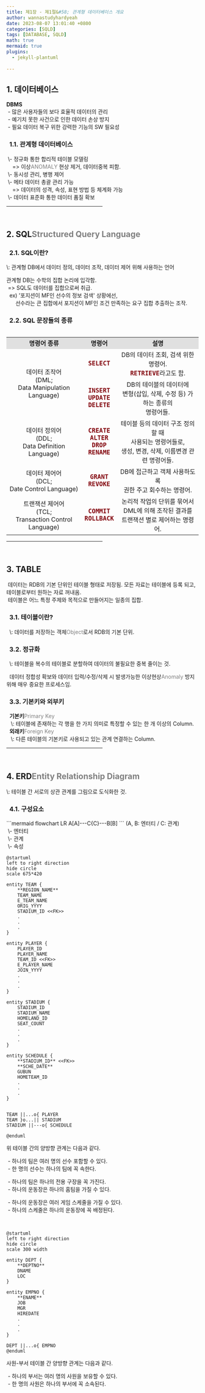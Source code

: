```yaml
---
title: 제1장 - 제1절&#58; 관계형 데이터베이스 개요
author: wannastudyhardyeah
date: 2023-08-07 13:01:40 +0800
categories: [SQLD]
tags: [DATABASE, SQLD]
math: true
mermaid: true
plugins:
  - jekyll-plantuml
  
---
```

<h2 id="database">1. 데이터베이스</h2>

<b>DBMS</b><br>
&nbsp;\- 많은 사용자들의 보다 효율적 데이터의 관리<br>
&nbsp;\- 예기치 못한 사건으로 인한 데이터 손상 방지<br>
&nbsp;\- 필요 데이터 복구 위한 강력한 기능의 SW 필요성<br>

<h3 id="rdb" data-heading-label="1.1. 관계형 데이터베이스">&nbsp;&nbsp;1.1. 관계형 데이터베이스</h3>
&nbsp;\- 정규화 통한 합리적 테이블 모델링<br>
&nbsp;&nbsp;&nbsp;&nbsp;=> 이상<span style="color: #808080;">ANOMALY</span> 현상 제거, 데이터중복 피함.<br>
&nbsp;\- 동시성 관리, 병행 제어<br>
&nbsp;\- 메타 데이터 총괄 관리 가능<br>
&nbsp;&nbsp;&nbsp;&nbsp;=> 데이터의 성격, 속성, 표현 방법 등 체계화 가능<br>
&nbsp;\- 데이터 표준화 통한 데이터 품질 확보<br>
<hr width="50%">
<br>
<h2 id="sql" data-heading-label="2. SQL">2. SQL<span style="color: #808080;">Structured Query Language</span></h2>
<h3 id="sql-h3" data-heading-label="2.1. SQL이란?">&nbsp;&nbsp;2.1. SQL이란?</h3>
\: 관계형 DB에서 데이터 정의, 데이터 조작, 데이터 제어 위해 사용하는 언어<br>

관계형 DB는 수학의 집합 논리에 입각함.<br>
&nbsp;=> SQL도 데이터를 집합으로써 취급.<br>
&nbsp;&nbsp;ex) '포지션이 MF인 선수의 정보 검색' 상황에선,<br>
&nbsp;&nbsp;&nbsp;&nbsp;&nbsp;&nbsp;선수라는 큰 집합에서 포지션이 MF인 조건 만족하는 요구 집합 추출하는 조작.<br>

<h3 id="sql-stmt-types" data-heading-label="2.2. SQL 문장들의 종류">&nbsp;&nbsp;2.2. SQL 문장들의 종류</h3>
<table style="text-align: center;" align="left">
    <tr style="font-weight:bold; background: #e0e0e0;">
        <td>명령어 종류</td>
        <td>명령어</td>
        <td>설명</td>
    </tr>
    <tr>
        <td rowspan="2">데이터 조작어<br>(DML;<br>Data Manipulation Language)</td>
        <td><code class="language-sql highlighter-rouge" style="color: #83060e; font-size: 1.0rem;"><b>SELECT</b></code></td>
        <td>DB의 데이터 조회, 검색 위한 명령어.<br><code class="language-sql highlighter-rouge" style="color: #83060e; font-size: 1.0rem;"><b>RETRIEVE</b></code>라고도 함.</td>
    </tr>
    <tr>
        <td><code class="language-sql highlighter-rouge" style="color: #83060e; font-size: 1.0rem;"><b>INSERT</b></code><br><code class="language-sql highlighter-rouge" style="color: #83060e; font-size: 1.0rem;"><b>UPDATE</b></code><br><code class="language-sql highlighter-rouge" style="color: #83060e; font-size: 1.0rem;"><b>DELETE</b></code></td>
        <td>DB의 테이블의 데이터에<br>변형(삽입, 삭제, 수정 등) 가하는 종류의<br>명령어들.</td>
    </tr>
    <tr>
        <td>데이터 정의어<br>(DDL;<br>Data Definition Language)</td>
        <td><code class="language-sql highlighter-rouge" style="color: #83060e; font-size: 1.0rem;"><b>CREATE</b></code><br><code class="language-sql highlighter-rouge" style="color: #83060e; font-size: 1.0rem;"><b>ALTER</b></code><br><code class="language-sql highlighter-rouge" style="color: #83060e; font-size: 1.0rem;"><b>DROP</b></code><br><code class="language-sql highlighter-rouge" style="color: #83060e; font-size: 1.0rem;"><b>RENAME</b></code></td>
        <td>테이블 등의 데이터 구조 정의할 때<br>사용되는 명령어들로,<br>생성, 변경, 삭제, 이름변경 관련 명령어들.</td>
    </tr>
    <tr>
        <td>데이터 제어어<br>(DCL;<br>Date Control Language)</td>
        <td><code class="language-sql highlighter-rouge" style="color: #83060e; font-size: 1.0rem;"><b>GRANT</b></code><br><code class="language-sql highlighter-rouge" style="color: #83060e; font-size: 1.0rem;"><b>REVOKE</b></code><br></td>
        <td>DB에 접근하고 객체 사용하도록<br>권한 주고 회수하는 명령어.</td>
    </tr>
    <tr>
        <td>트랜잭션 제어어<br>(TCL;<br>Transaction Control Language)</td>
        <td><code class="language-sql highlighter-rouge" style="color: #83060e; font-size: 1.0rem;"><b>COMMIT</b></code><br><code class="language-sql highlighter-rouge" style="color: #83060e; font-size: 1.0rem;"><b>ROLLBACK</b></code><br></td>
        <td>논리적 작업의 단위를 묶어서<br>DML에 의해 조작된 결과를<br>트랜잭션 별로 제어하는 명령어.</td>
    </tr>
</table>
<hr width="50%">
<br>
<h2 id="table">3. TABLE</h2>
&nbsp;데이터는 RDB의 기본 단위인 테이블 형태로 저장됨. 모든 자료는 테이블에 등록 되고, 테이블로부터 원하는 자료 꺼내옴.<br>
&nbsp;테이블은 어느 특정 주제와 목적으로 만들어지는 일종의 집합.<br>

<h3 id="table-h3" data-heading-label="3.1. 테이블이란?">&nbsp;&nbsp;3.1. 테이블이란?</h3>
&nbsp;&nbsp;\: 데이터를 저장하는 객체<span style="color: #808080;">Object</span>로서 RDB의 기본 단위.<br>

<h3 id="table-normaliz" data-heading-label="3.2. 정규화">&nbsp;&nbsp;3.2. 정규화</h3>
&nbsp;&nbsp;\: 테이블을 복수의 테이블로 분할하여 데이터의 불필요한 중복 줄이는 것.<br>

&nbsp;&nbsp;데이터 정합성 확보와 데이터 입력/수정/삭제 시 발생가능한 이상현상<span style="color: #808080;">Anomaly</span> 방지 위해 매우 중요한 프로세스임.<br>

<h3 id="keys" data-heading-label="3.3. 기본키와 외부키">&nbsp;&nbsp;3.3. 기본키와 외부키</h3>
&nbsp;&nbsp;<b>기본키</b><span style="color: #808080;">Primary Key</span><br>
&nbsp;&nbsp;&nbsp;\: 테이블에 존재하는 각 행을 한 가지 의미로 특정할 수 있는 한 개 이상의 Column.<br>
&nbsp;&nbsp;<b>외래키</b><span style="color: #808080;">Foreign Key</span><br>
&nbsp;&nbsp;&nbsp;\: 다른 테이블의 기본키로 사용되고 있는 관계 연결하는 Column.<br>
<hr width="50%">
<br>
<h2 id="erd">4. ERD<span style="color: #808080;">Entity Relationship Diagram</span></h2>
\: 테이블 간 서로의 상관 관계를 그림으로 도식화한 것.<br>

<h3 id="components" data-heading-label="4.1. 구성요소">&nbsp;&nbsp;4.1. 구성요소</h3>
```mermaid
flowchart LR
    A[A]---C{C}---B[B]
```
(A, B: 엔터티 / C: 관계)<br>
&nbsp;\- 엔터티<br>
&nbsp;\- 관계<br>
&nbsp;\- 속성<br>


```plantuml
@startuml
left to right direction
hide circle
scale 675*420

entity TEAM {
    **REGION_NAME**
    TEAM_NAME
    E_TEAM_NAME
    ORIG_YYYY
    STADIUM_ID <<FK>>
    .
    .
    .
}

entity PLAYER {
    PLAYER_ID
    PLAYER_NAME
    TEAM_ID <<FK>>
    E_PLAYER_NAME
    JOIN_YYYY
    .
    .
    .
}

entity STADIUM {
    STADIUM_ID
    STADIUM_NAME
    HOMELAND_ID
    SEAT_COUNT
    .
    .
    .
}

entity SCHEDULE {
    **STADIUM_ID** <<FK>>
    **SCHE_DATE**
    GUBUN
    HOMETEAM_ID
    .
    .
    .
}


TEAM ||...o{ PLAYER
TEAM }o...|| STADIUM
STADIUM ||---o{ SCHEDULE

@enduml
```

위 테이블 간의 양방향 관계는 다음과 같다.<br>

&nbsp;\- 하나의 팀은 여러 명의 선수 포함할 수 있다.<br>
&nbsp;\- 한 명의 선수는 하나의 팀에 꼭 속한다.<br>

&nbsp;\- 하나의 팀은 하나의 전용 구장을 꼭 가진다.<br>
&nbsp;\- 하나의 운동장은 하나의 홈팀을 가질 수 있다.<br>

&nbsp;\- 하나의 운동장은 여러 게임 스케줄을 가질 수 있다.<br>
&nbsp;\- 하나의 스케줄은 하나의 운동장에 꼭 배정된다.<br>

<br>

```plantuml
@startuml
left to right direction
hide circle
scale 300 width

entity DEPT {
    **DEPTNO**
    DNAME
    LOC
}

entity EMPNO {
    **ENAME**
    JOB
    MGR
    HIREDATE
    .
    .
    .
}

DEPT ||...o{ EMPNO
@enduml
```

사원-부서 테이블 간 양방향 관계는 다음과 같다.<br>

&nbsp;\- 하나의 부서는 여러 명의 사원을 보유할 수 있다.<br>
&nbsp;\- 한 명의 사원은 하나의 부서에 꼭 소속된다.<br>